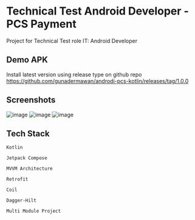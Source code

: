 
# Technical Test Android Developer - PCS Payment

Project for Technical Test role IT: Android Developer

## Demo APK

Install latest version using release type on github repo 
https://github.com/gunadermawan/androdi-pcs-kotlin/releases/tag/1.0.0

## Screenshots

![image](https://github.com/user-attachments/assets/918eec11-9b75-478f-a504-65699497afa2)
![image](https://github.com/user-attachments/assets/d9e1519a-9ab0-433a-852b-911bf5410eb7)
![image](https://github.com/user-attachments/assets/c774f2cd-244d-4829-b7e4-7eea5ba3adeb)


## Tech Stack

`Kotlin`

`Jetpack Compose`

`MVVM Architecture`

`Retrofit`

`Coil`

`Dagger-Hilt`

`Multi Module Project`

